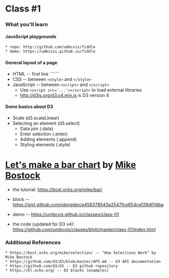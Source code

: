 # Class #1

### What you'll learn

#### JavaScript playgrounds

    * repo: http://github.com/umbcvis/fiddle
    * demo: https://umbcvis.github.io/fiddle

#### General layout of a page

* HTML -- first line ```<!DOCTYPE html>````
* CSS -- between ```<style>``` and ```</style>```
* JavaScript -- between ```<script>``` and ```</script>```
    * Use ```<script src='...'></script>``` to load external libraries
    * <http://d3js.org/d3.v4.min.js> is D3 version 4

#### Some basics about D3

* Scale (d3.scaleLinear)
* Selecting an element (d3.select)
    * Data join (.data)
    * Enter selection (.enter)
    * Adding elements (.append)
    * Styling elements (.style)

# [Let's make a bar chart](https://bost.ocks.org/mike/bar/) by [Mike Bostock](http://bost.ocks.org)

* the tutorial: https://bost.ocks.org/mike/bar/

* block -- https://gist.github.com/pbogden/a458378543a2547fce654cef28d01dba

* demo -- https://umbcvis.github.io/classes/class-01

* the code (updated for D3 v4): https://github.com/umbcvis/classes/blob/master/class-01/index.html

### Additional References

    * https://bost.ocks.org/mike/selection/ -- "How Selections Work" by Mike Bostock
    * https://github.com/d3/d3/blob/master/API.md -- D3 API documentation
    * https://github.com/d3/d3 -- D3 github repository
    * https://bl.ocks.org/ -- D3 blocks (examples)
